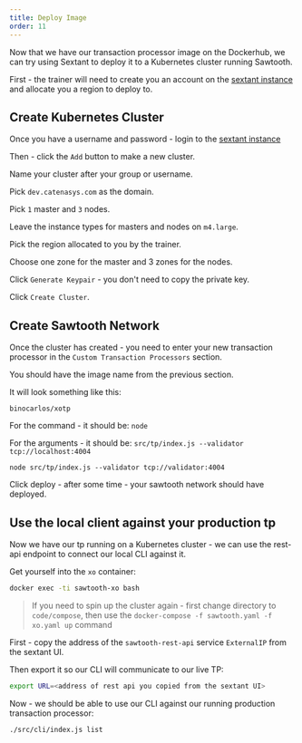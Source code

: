 ```yaml
---
title: Deploy Image
order: 11
---
```


Now that we have our transaction processor image on the Dockerhub, we can try using Sextant to deploy it to a Kubernetes cluster running Sawtooth.

First - the trainer will need to create you an account on the [sextant instance](http://train-publi-tal3pn0iwu1k-225148631.ap-southeast-1.elb.amazonaws.com/) and allocate you a region to deploy to.

## Create Kubernetes Cluster

Once you have a username and password - login to the [sextant instance](http://train-publi-tal3pn0iwu1k-225148631.ap-southeast-1.elb.amazonaws.com/)

Then - click the `Add` button to make a new cluster.

Name your cluster after your group or username.

Pick `dev.catenasys.com` as the domain.

Pick `1` master and `3` nodes.

Leave the instance types for masters and nodes on `m4.large`.

Pick the region allocated to you by the trainer.

Choose one zone for the master and 3 zones for the nodes.

Click `Generate Keypair` - you don't need to copy the private key.

Click `Create Cluster`.

## Create Sawtooth Network

Once the cluster has created - you need to enter your new transaction processor in the `Custom Transaction Processors` section.

You should have the image name from the previous section.

It will look something like this:

```
binocarlos/xotp
```

For the command - it should be: `node`

For the arguments - it should be: `src/tp/index.js --validator tcp://localhost:4004`

```
node src/tp/index.js --validator tcp://validator:4004
```

Click deploy - after some time - your sawtooth network should have deployed.

## Use the local client against your production tp

Now we have our tp running on a Kubernetes cluster - we can use the rest-api endpoint to connect our local CLI against it.

Get yourself into the `xo` container:

```bash
docker exec -ti sawtooth-xo bash
```

> If you need to spin up the cluster again - first change directory to `code/compose`, then use the `docker-compose -f sawtooth.yaml -f xo.yaml up` command

First - copy the address of the `sawtooth-rest-api` service `ExternalIP` from the sextant UI.

Then export it so our CLI will communicate to our live TP:

```bash
export URL=<address of rest api you copied from the sextant UI>
```

Now - we should be able to use our CLI against our running production transaction processor:

```bash
./src/cli/index.js list
```



